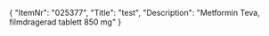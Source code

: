 {
  "ItemNr": "025377",
  "Title": "test",
  "Description": "Metformin Teva, filmdragerad tablett 850 mg"
}